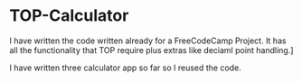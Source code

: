 # TOP-Calculator

I have written the code  written already for a FreeCodeCamp Project.
It has all the functionality that TOP require plus extras like deciaml point handling.]

I have written three calculator app so far so I reused the code.
